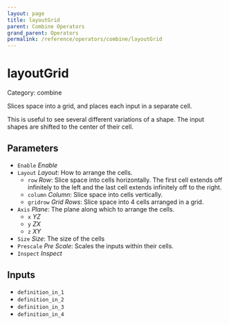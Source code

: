 ```yaml
---
layout: page
title: layoutGrid
parent: Combine Operators
grand_parent: Operators
permalink: /reference/operators/combine/layoutGrid
---
```


# layoutGrid

Category: combine



Slices space into a grid, and places each input in a separate cell.

This is useful to see several different variations of a shape.
The input shapes are shifted to the center of their cell.

## Parameters

* `Enable` *Enable*
* `Layout` *Layout*: How to arrange the cells.
  * `row` *Row*: Slice space into cells horizontally. The first cell extends off infinitely to the left and the last cell extends infinitely off to the right.
  * `column` *Column*: Slice space into cells vertically.
  * `gridrow` *Grid Rows*: Slice space into 4 cells arranged in a grid.
* `Axis` *Plane*: The plane along which to arrange the cells.
  * `x` *YZ*
  * `y` *ZX*
  * `z` *XY*
* `Size` *Size*: The size of the cells
* `Prescale` *Pre Scale*: Scales the inputs within their cells.
* `Inspect` *Inspect*

## Inputs

* `definition_in_1`
* `definition_in_2`
* `definition_in_3`
* `definition_in_4`